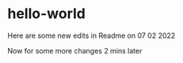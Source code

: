 # hello-world

Here are some new edits in Readme on 07 02 2022

Now for some more changes 2 mins later

